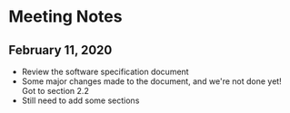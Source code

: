 # Meeting Notes
## February 11, 2020

- Review the software specification document
- Some major changes made to the document, and we're not done yet! Got to section 2.2
- Still need to add some sections
